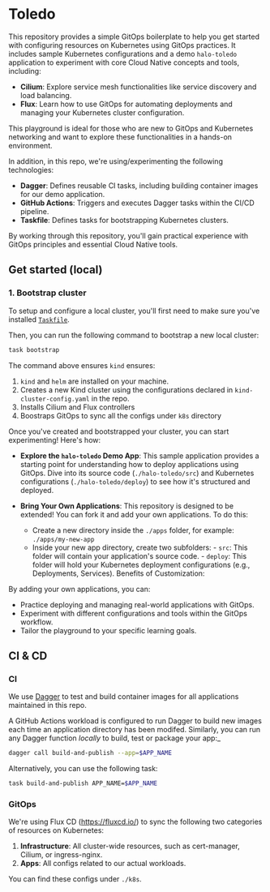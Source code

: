 # Toledo

This repository provides a simple GitOps boilerplate to help you get started with configuring resources on Kubernetes using GitOps practices. It includes sample Kubernetes configurations and a demo `halo-toledo` application to experiment with core Cloud Native concepts and tools, including:

- **Cilium**: Explore service mesh functionalities like service discovery and load balancing.
- **Flux**: Learn how to use GitOps for automating deployments and managing your Kubernetes cluster configuration.

This playground is ideal for those who are new to GitOps and Kubernetes networking and want to explore these functionalities in a hands-on environment.

In addition, in this repo, we're using/experimenting the following technologies:

- **Dagger**: Defines reusable CI tasks, including building container images for our demo application.
- **GitHub Actions**: Triggers and executes Dagger tasks within the CI/CD pipeline.
- **Taskfile**: Defines tasks for bootstrapping Kubernetes clusters.

By working through this repository, you'll gain practical experience with GitOps principles and essential Cloud Native tools.

## Get started (local)

### 1. Bootstrap cluster

To setup and configure a local cluster, you'll first need to make sure you've installed [`Taskfile`](https://taskfile.dev/).

Then, you can run the following command to bootstrap a new local cluster:

```sh
task bootstrap
```

The command above ensures `kind` ensures:

1. `kind` and `helm` are installed on your machine.
2. Creates a new Kind cluster using the configurations declared in `kind-cluster-config.yaml` in the repo.
3. Installs Cilium and Flux controllers
4. Boostraps GitOps to sync all the configs under `k8s` directory

Once you've created and bootstrapped your cluster, you can start experimenting! Here's how:

- **Explore the `halo-toledo` Demo App**: This sample application provides a starting point for understanding how to deploy applications using GitOps. Dive into its source code (`./halo-toledo/src`) and Kubernetes configurations (`./halo-toledo/deploy`) to see how it's structured and deployed.

- **Bring Your Own Applications**: This repository is designed to be extended! You can fork it and add your own applications. To do this:
  - Create a new directory inside the `./apps` folder, for example: `./apps/my-new-app`
  - Inside your new app directory, create two subfolders: - `src`: This folder will contain your application's source code. - `deploy`: This folder will hold your Kubernetes deployment configurations (e.g., Deployments, Services).
    Benefits of Customization:

By adding your own applications, you can:

- Practice deploying and managing real-world applications with GitOps.
- Experiment with different configurations and tools within the GitOps workflow.
- Tailor the playground to your specific learning goals.

## CI & CD

### CI

We use [Dagger](https://dagger.io) to test and build container images for all applications maintained in this repo.

A GitHub Actions workload is configured to run Dagger to build new images each time an application directory has been modifed.
Similarly, you can run any Dagger function _locally_ to build, test or package your app:\_

```sh
dagger call build-and-publish --app=$APP_NAME
```

Alternatively, you can use the following task:

```sh
task build-and-publish APP_NAME=$APP_NAME
```

### GitOps

We're using Flux CD (https://fluxcd.io/) to sync the following two categories of resources on Kubernetes:

1. **Infrastructure**: All cluster-wide resources, such as cert-manager, Cilium, or ingress-nginx.
2. **Apps**: All configs related to our actual workloads.

You can find these configs under `./k8s`.
